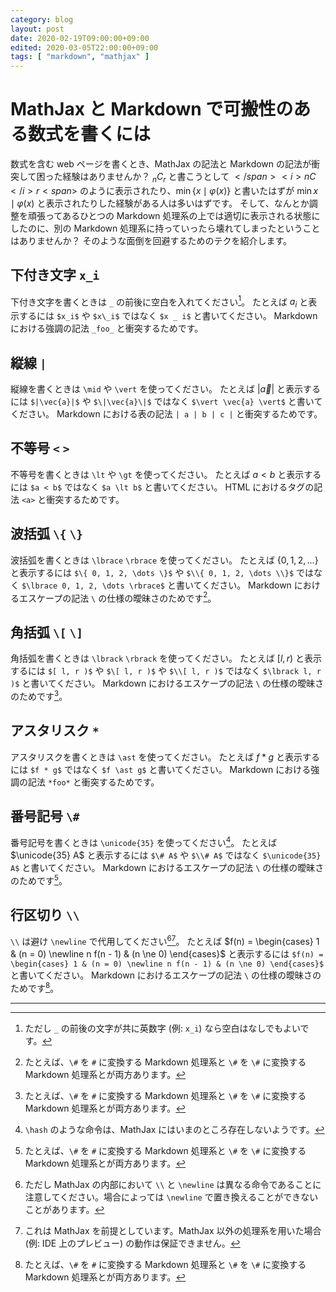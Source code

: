 ```yaml
---
category: blog
layout: post
date: 2020-02-19T09:00:00+09:00
edited: 2020-03-05T22:00:00+09:00
tags: [ "markdown", "mathjax" ]
---
```


# MathJax と Markdown で可搬性のある数式を書くには

数式を含む web ページを書くとき、MathJax の記法と Markdown の記法が衝突して困った経験はありませんか？
${} _ n C _ r$ と書こうとして <span>$</span>{} <i>nC</i> r<span>$</span> のように表示されたり、$\min \lbrace x \mid \varphi(x) \rbrace$ と書いたはずが $\min x \mid \varphi(x)$ と表示されたりした経験がある人は多いはずです。
そして、なんとか調整を頑張ってあるひとつの Markdown 処理系の上では適切に表示される状態にしたのに、別の Markdown 処理系に持っていったら壊れてしまったということはありませんか？
そのような面倒を回避するためのテクを紹介します。

## 下付き文字 `x_i`

下付き文字を書くときは `_` の前後に空白を入れてください[^underscore]。
たとえば $a _ i$ と表示するには `$x_i$` や `$x\_i$` ではなく `$x _ i$` と書いてください。
Markdown における強調の記法 `_foo_` と衝突するためです。

## 縦線 `|`

縦線を書くときは `\mid` や `\vert` を使ってください。
たとえば $\vert \vec{a} \vert$ と表示するには `$|\vec{a}|$` や `$\|\vec{a}\|$` ではなく `$\vert \vec{a} \vert$` と書いてください。
Markdown における表の記法 `| a | b | c |` と衝突するためです。

## 不等号 `<` `>`

不等号を書くときは `\lt` や `\gt` を使ってください。
たとえば $a \lt b$ と表示するには `$a < b$` ではなく `$a \lt b$` と書いてください。
HTML におけるタグの記法 `<a>` と衝突するためです。

## 波括弧 `\{` `\}`

波括弧を書くときは `\lbrace` `\rbrace` を使ってください。
たとえば $\lbrace 0, 1, 2, \dots \rbrace$ と表示するには `$\{ 0, 1, 2, \dots \}$` や `$\\{ 0, 1, 2, \dots \\}$` ではなく `$\lbrace 0, 1, 2, \dots \rbrace$` と書いてください。
Markdown におけるエスケープの記法 `\` の仕様の曖昧さのためです[^escape]。

## 角括弧 `\[` `\]`

角括弧を書くときは `\lbrack` `\rbrack` を使ってください。
たとえば $\lbrack l, r )$ と表示するには `$[ l, r )$` や `$\[ l, r )$` や `$\\[ l, r )$` ではなく `$\lbrack l, r )$` と書いてください。
Markdown におけるエスケープの記法 `\` の仕様の曖昧さのためです[^escape]。

## アスタリスク `*`

アスタリスクを書くときは `\ast` を使ってください。
たとえば $f \ast g$ と表示するには `$f * g$` ではなく `$f \ast g$` と書いてください。
Markdown における強調の記法 `*foo*` と衝突するためです。

## 番号記号 `\#`

番号記号を書くときは `\unicode{35}` を使ってください[^hash]。
たとえば $\unicode{35} A$ と表示するには `$\# A$` や `$\\# A$` ではなく `$\unicode{35} A$` と書いてください。
Markdown におけるエスケープの記法 `\` の仕様の曖昧さのためです[^escape]。

## 行区切り `\\`

`\\` は避け `\newline` で代用してください[^newline][^compat]。
たとえば $f(n) = \begin{cases} 1 & (n = 0) \newline n f(n - 1) & (n \ne 0) \end{cases}$ と表示するには `$f(n) = \begin{cases} 1 & (n = 0) \newline n f(n - 1) & (n \ne 0) \end{cases}$` と書いてください。
Markdown におけるエスケープの記法 `\` の仕様の曖昧さのためです[^escape]。

---

[^underscore]: ただし `_` の前後の文字が共に英数字 (例: `x_i`) なら空白はなしでもよいです。
[^hash]: `\hash` のような命令は、MathJax にはいまのところ存在しないようです。
[^escape]: たとえば、`\#` を `#` に変換する Markdown 処理系と `\#` を `\#` に変換する Markdown 処理系とが両方あります。
[^newline]: ただし MathJax の内部において `\\` と `\newline` は異なる命令であることに注意してください。場合によっては `\newline` で置き換えることができないことがあります。
[^compat]: これは MathJax を前提としています。MathJax 以外の処理系を用いた場合 (例: IDE 上のプレビュー) の動作は保証できません。
